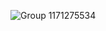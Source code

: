 ![Group 1171275534](https://github.com/team-yello/.github/assets/54793607/f017819a-f103-40ee-a270-b9014420bc70)
